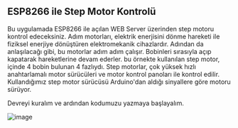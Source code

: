 ## ESP8266 ile Step Motor Kontrolü

Bu uygulamada ESP8266 ile açılan WEB Server üzerinden step motoru kontrol edeceksiniz. Adım motorları, elektrik enerjisini dönme hareketi ile fiziksel enerjiye dönüştüren elektromekanik cihazlardır. Adından da anlaşılacağı gibi, bu motorlar adım adım çalışır. Bobinleri sırasıyla açıp kapatarak hareketlerine devam ederler. bu örnekte kullanılan step motor, içinde 4 bobin bulunan 4 fazlıydı. Step motorlar, çok yüksek hızlı anahtarlamalı motor sürücüleri ve motor kontrol panoları ile kontrol edilir. Kullandığımız step motor sürücüsü Arduino'dan aldığı sinyallere göre motoru sürüyor.

Devreyi kuralım ve ardından kodumuzu yazmaya başlayalım.

![image](https://user-images.githubusercontent.com/111511331/191037663-c39d061d-bde7-41c5-b9fc-fb09dbac7e24.png)
